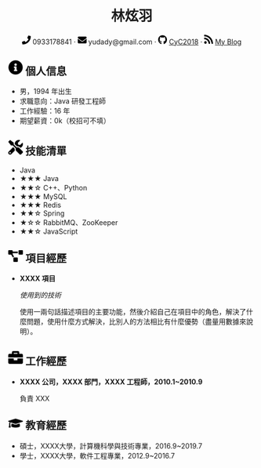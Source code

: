  <center>
     <h1>林炫羽</h1>
     <div>
         <span>
             <img src="assets/phone-solid.svg" width="18px">
             0933178841
         </span>
         ·
         <span>
             <img src="assets/envelope-solid.svg" width="18px">
             yudady@gmail.com
         </span>
         ·
         <span>
             <img src="assets/github-brands.svg" width="18px">
             <a href="https://github.com/CyC2018">CyC2018</a>
         </span>
         ·
         <span>
             <img src="assets/rss-solid.svg" width="18px">
             <a href="#">My Blog</a>
         </span>
     </div>
 </center>

 ## <img src="assets/info-circle-solid.svg" width="30px"> 個人信息 

 - 男，1994 年出生
 - 求職意向：Java 研發工程師
 - 工作經驗：16 年
 - 期望薪資：0k（校招可不填）

## <img src="assets/tools-solid.svg" width="30px"> 技能清單

- Java
- ★★★ Java
- ★★☆ C++、Python
- ★★★ MySQL
- ★★★ Redis
- ★★☆ Spring
- ★☆☆ RabbitMQ、ZooKeeper
- ★★☆ JavaScript

## <img src="assets/project-diagram-solid.svg" width="30px"> 項目經歷

- **XXXX 項目**

  *使用到的技術*

  使用一兩句話描述項目的主要功能，然後介紹自己在項目中的角色，解決了什麼問題，使用什麼方式解決，比別人的方法相比有什麼優勢（盡量用數據來說明）。


## <img src="assets/briefcase-solid.svg" width="30px"> 工作經歷

- **XXXX 公司，XXXX 部門，XXXX 工程師，2010.1~2010.9**

  負責 XXX

## <img src="assets/graduation-cap-solid.svg" width="30px"> 教育經歷

- 碩士，XXXX大學，計算機科學與技術專業，2016.9~2019.7
- 學士，XXXX大學，軟件工程專業，2012.9~2016.7